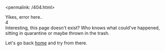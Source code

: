 <permalink: /404.html>
<!-- purple x moss 2020 -->

<head>
  <link href="https://fonts.googleapis.com/css2?family=Nunito+Sans:wght@600;900&display=swap" rel="stylesheet">
  <script src="https://kit.fontawesome.com/4b9ba14b0f.js" crossorigin="anonymous"></script>
</head>
<body>
  <div class="mainbox">
    <div class="err">Yikes, error here..</div>
    <i class="far fa-question-circle fa-spin"></i>
    <div class="err2">4</div>
    <div class="msg">Interesting, this page doesn't exist? Who knows what could've happened, sitting in quarantine or maybe thrown in the trash.<p>Let's go back <a href="https://web.meatballweb.tk/">home</a> and try from there.</p></div>
      </div>
